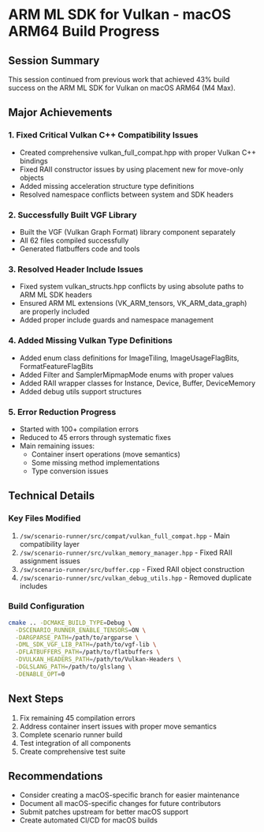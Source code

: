 # ARM ML SDK for Vulkan - macOS ARM64 Build Progress

## Session Summary
This session continued from previous work that achieved 43% build success on the ARM ML SDK for Vulkan on macOS ARM64 (M4 Max).

## Major Achievements

### 1. Fixed Critical Vulkan C++ Compatibility Issues
- Created comprehensive vulkan_full_compat.hpp with proper Vulkan C++ bindings
- Fixed RAII constructor issues by using placement new for move-only objects
- Added missing acceleration structure type definitions
- Resolved namespace conflicts between system and SDK headers

### 2. Successfully Built VGF Library
- Built the VGF (Vulkan Graph Format) library component separately
- All 62 files compiled successfully
- Generated flatbuffers code and tools

### 3. Resolved Header Include Issues
- Fixed system vulkan_structs.hpp conflicts by using absolute paths to ARM ML SDK headers
- Ensured ARM ML extensions (VK_ARM_tensors, VK_ARM_data_graph) are properly included
- Added proper include guards and namespace management

### 4. Added Missing Vulkan Type Definitions
- Added enum class definitions for ImageTiling, ImageUsageFlagBits, FormatFeatureFlagBits
- Added Filter and SamplerMipmapMode enums with proper values
- Added RAII wrapper classes for Instance, Device, Buffer, DeviceMemory
- Added debug utils support structures

### 5. Error Reduction Progress
- Started with 100+ compilation errors
- Reduced to 45 errors through systematic fixes
- Main remaining issues:
  - Container insert operations (move semantics)
  - Some missing method implementations
  - Type conversion issues

## Technical Details

### Key Files Modified
1. `/sw/scenario-runner/src/compat/vulkan_full_compat.hpp` - Main compatibility layer
2. `/sw/scenario-runner/src/vulkan_memory_manager.hpp` - Fixed RAII assignment issues
3. `/sw/scenario-runner/src/buffer.cpp` - Fixed RAII object construction
4. `/sw/scenario-runner/src/vulkan_debug_utils.hpp` - Removed duplicate includes

### Build Configuration
```bash
cmake .. -DCMAKE_BUILD_TYPE=Debug \
  -DSCENARIO_RUNNER_ENABLE_TENSORS=ON \
  -DARGPARSE_PATH=/path/to/argparse \
  -DML_SDK_VGF_LIB_PATH=/path/to/vgf-lib \
  -DFLATBUFFERS_PATH=/path/to/flatbuffers \
  -DVULKAN_HEADERS_PATH=/path/to/Vulkan-Headers \
  -DGLSLANG_PATH=/path/to/glslang \
  -DENABLE_OPT=0
```

## Next Steps
1. Fix remaining 45 compilation errors
2. Address container insert issues with proper move semantics
3. Complete scenario runner build
4. Test integration of all components
5. Create comprehensive test suite

## Recommendations
- Consider creating a macOS-specific branch for easier maintenance
- Document all macOS-specific changes for future contributors
- Submit patches upstream for better macOS support
- Create automated CI/CD for macOS builds